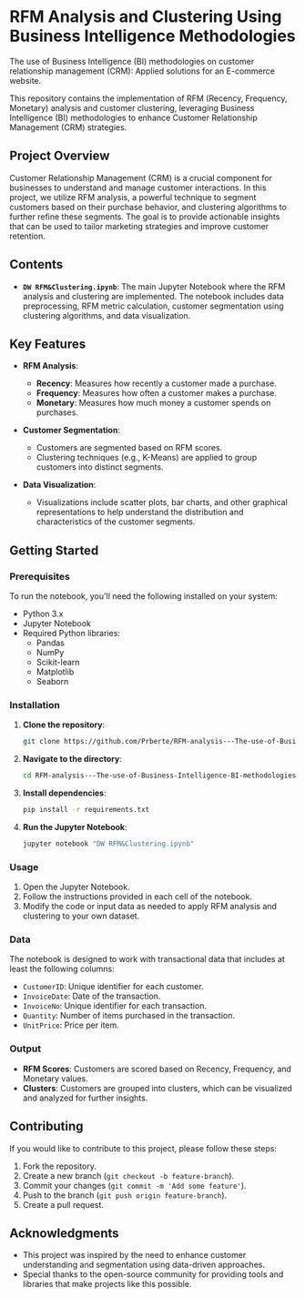 # RFM Analysis and Clustering Using Business Intelligence Methodologies

The use of Business Intelligence (BI) methodologies on customer relationship management (CRM): Applied solutions for an E-commerce website.

This repository contains the implementation of RFM (Recency, Frequency, Monetary) analysis and customer clustering, leveraging Business Intelligence (BI) methodologies to enhance Customer Relationship Management (CRM) strategies.

## Project Overview

Customer Relationship Management (CRM) is a crucial component for businesses to understand and manage customer interactions. In this project, we utilize RFM analysis, a powerful technique to segment customers based on their purchase behavior, and clustering algorithms to further refine these segments. The goal is to provide actionable insights that can be used to tailor marketing strategies and improve customer retention.

## Contents

- **`DW RFM&Clustering.ipynb`**: The main Jupyter Notebook where the RFM analysis and clustering are implemented. The notebook includes data preprocessing, RFM metric calculation, customer segmentation using clustering algorithms, and data visualization.

## Key Features

- **RFM Analysis**: 
  - **Recency**: Measures how recently a customer made a purchase.
  - **Frequency**: Measures how often a customer makes a purchase.
  - **Monetary**: Measures how much money a customer spends on purchases.

- **Customer Segmentation**:
  - Customers are segmented based on RFM scores.
  - Clustering techniques (e.g., K-Means) are applied to group customers into distinct segments.

- **Data Visualization**:
  - Visualizations include scatter plots, bar charts, and other graphical representations to help understand the distribution and characteristics of the customer segments.

## Getting Started

### Prerequisites

To run the notebook, you'll need the following installed on your system:

- Python 3.x
- Jupyter Notebook
- Required Python libraries:
  - Pandas
  - NumPy
  - Scikit-learn
  - Matplotlib
  - Seaborn

### Installation

1. **Clone the repository**:
   ```bash
   git clone https://github.com/Prberte/RFM-analysis---The-use-of-Business-Intelligence-BI-methodologies-on-customer-relationship-management.git
   ```
2. **Navigate to the directory**:
   ```bash
   cd RFM-analysis---The-use-of-Business-Intelligence-BI-methodologies-on-customer-relationship-management
   ```
3. **Install dependencies**:
   ```bash
   pip install -r requirements.txt
   ```

4. **Run the Jupyter Notebook**:
   ```bash
   jupyter notebook "DW RFM&Clustering.ipynb"
   ```

### Usage

1. Open the Jupyter Notebook.
2. Follow the instructions provided in each cell of the notebook.
3. Modify the code or input data as needed to apply RFM analysis and clustering to your own dataset.

### Data

The notebook is designed to work with transactional data that includes at least the following columns:

- `CustomerID`: Unique identifier for each customer.
- `InvoiceDate`: Date of the transaction.
- `InvoiceNo`: Unique identifier for each transaction.
- `Quantity`: Number of items purchased in the transaction.
- `UnitPrice`: Price per item.

### Output

- **RFM Scores**: Customers are scored based on Recency, Frequency, and Monetary values.
- **Clusters**: Customers are grouped into clusters, which can be visualized and analyzed for further insights.

## Contributing

If you would like to contribute to this project, please follow these steps:

1. Fork the repository.
2. Create a new branch (`git checkout -b feature-branch`).
3. Commit your changes (`git commit -m 'Add some feature'`).
4. Push to the branch (`git push origin feature-branch`).
5. Create a pull request.

## Acknowledgments

- This project was inspired by the need to enhance customer understanding and segmentation using data-driven approaches.
- Special thanks to the open-source community for providing tools and libraries that make projects like this possible.
